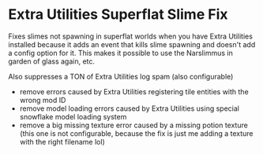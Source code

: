 Extra Utilities Superflat Slime Fix
===================================

Fixes slimes not spawning in superflat worlds when you have Extra Utilities installed because it adds an event that kills slime spawning and doesn't add a config option for it. This makes it possible to use the Narslimmus in garden of glass again, etc.

Also suppresses a TON of Extra Utilities log spam (also configurable)

* remove errors caused by Extra Utilities registering tile entities with the wrong mod ID
* remove model loading errors caused by Extra Utilities using special snowflake model loading system
* remove a big missing texture error caused by a missing potion texture (this one is not configurable, because the fix is just me adding a texture with the right filename lol)